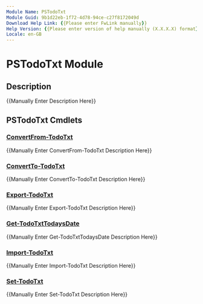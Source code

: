 ```yaml
---
Module Name: PSTodoTxt
Module Guid: 9b1d22eb-1f72-4d78-94ce-c27f8172049d
Download Help Link: {{Please enter FwLink manually}}
Help Version: {{Please enter version of help manually (X.X.X.X) format}}
Locale: en-GB
---
```


# PSTodoTxt Module
## Description
{{Manually Enter Description Here}}

## PSTodoTxt Cmdlets
### [ConvertFrom-TodoTxt](ConvertFrom-TodoTxt.md)
{{Manually Enter ConvertFrom-TodoTxt Description Here}}

### [ConvertTo-TodoTxt](ConvertTo-TodoTxt.md)
{{Manually Enter ConvertTo-TodoTxt Description Here}}

### [Export-TodoTxt](Export-TodoTxt.md)
{{Manually Enter Export-TodoTxt Description Here}}

### [Get-TodoTxtTodaysDate](Get-TodoTxtTodaysDate.md)
{{Manually Enter Get-TodoTxtTodaysDate Description Here}}

### [Import-TodoTxt](Import-TodoTxt.md)
{{Manually Enter Import-TodoTxt Description Here}}

### [Set-TodoTxt](Set-TodoTxt.md)
{{Manually Enter Set-TodoTxt Description Here}}

